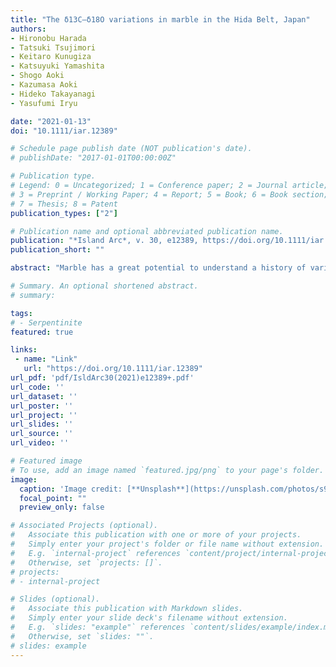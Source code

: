 ```yaml
---
title: "The δ13C–δ18O variations in marble in the Hida Belt, Japan"
authors:
- Hironobu Harada
- Tatsuki Tsujimori
- Keitaro Kunugiza
- Katsuyuki Yamashita
- Shogo Aoki
- Kazumasa Aoki
- Hideko Takayanagi
- Yasufumi Iryu

date: "2021-01-13"
doi: "10.1111/iar.12389"

# Schedule page publish date (NOT publication's date).
# publishDate: "2017-01-01T00:00:00Z"

# Publication type.
# Legend: 0 = Uncategorized; 1 = Conference paper; 2 = Journal article;
# 3 = Preprint / Working Paper; 4 = Report; 5 = Book; 6 = Book section;
# 7 = Thesis; 8 = Patent
publication_types: ["2"]

# Publication name and optional abbreviated publication name.
publication: "*Island Arc*, v. 30, e12389, https://doi.org/10.1111/iar.12389"
publication_short: ""

abstract: "Marble has a great potential to understand a history of various geological events occurring during tectonic processes. In order to decode metamorphic–metasomatic records on C–O isotope compositions of marble at mid-crustal conditions, we conducted a C–O–Sr isotope study on upper amphibolite-facies marbles and a carbonate-silicate rock from the Hida Belt, which was once a part of the crustal basement of the East Asian continental margin. Carbon and oxygen isotope analyses of calcite from marbles and a carbonate-silicate rock show a large variation of δ13C[VPDB] and δ18O[VSMOW] values (from −4.4 to +4.2‰ and +1.6 to +20.8‰, respectively). The low δ13C values of calcites from the carbonate-silicate rock (from −4.4 to −2.9‰) can be explained by decarbonation (CO2 releasing) reactions; carbon–oxygen isotope modeling suggests that a decrease of δ13C strongly depends on the amount of silicate reacting with carbonates. The occurrence of metamorphic clinopyroxene in marbles indicates that all samples have been affected by decarbonation reactions. All δ18O values of calcites are remarkably lower than the marine-carbonate values. The large δ18O variation can be explained by the isotope exchange via interactions between marble, external fluids, and/or silicates. Remarkably low δ18O values of marbles that are lower than mantle value (~+5‰) suggest the interaction with meteoric water at a later stage. Sr isotope ratios (87Sr/86Sr = 0.707255–0.708220) might be close to their protolith values. One zircon associated with wollastonite in a marble thin-section yields a U–Pb age of 222 ± 3 Ma, which represents the timing of the recrystallization of marble, triggered by H2O-rich fluid infiltration at a relatively high-temperature condition. Our isotope study implies that the upper amphibolite-facies condition, like the Hida Belt, might be appropriate to cause decarbonation reactions which can modify original isotope compositions of marble if carbonates react with silicates. "

# Summary. An optional shortened abstract.
# summary: 

tags: 
# - Serpentinite
featured: true

links:
 - name: "Link"
   url: "https://doi.org/10.1111/iar.12389"
url_pdf: 'pdf/IsldArc30(2021)e12389+.pdf'
url_code: ''
url_dataset: ''
url_poster: ''
url_project: ''
url_slides: ''
url_source: ''
url_video: ''

# Featured image
# To use, add an image named `featured.jpg/png` to your page's folder. 
image: 
  caption: 'Image credit: [**Unsplash**](https://unsplash.com/photos/s9CC2SKySJM)'
  focal_point: ""
  preview_only: false

# Associated Projects (optional).
#   Associate this publication with one or more of your projects.
#   Simply enter your project's folder or file name without extension.
#   E.g. `internal-project` references `content/project/internal-project/index.md`.
#   Otherwise, set `projects: []`.
# projects:
# - internal-project

# Slides (optional).
#   Associate this publication with Markdown slides.
#   Simply enter your slide deck's filename without extension.
#   E.g. `slides: "example"` references `content/slides/example/index.md`.
#   Otherwise, set `slides: ""`.
# slides: example
---
```

